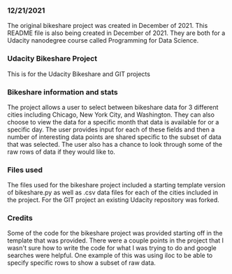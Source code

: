 ### 12/21/2021
The original bikeshare project was created in December of 2021. This README file is also being created in December of 2021. They are both for a Udacity nanodegree course called Programming for Data Science.

### Udacity Bikeshare Project
This is for the Udacity Bikeshare and GIT projects

### Bikeshare information and stats
The project allows a user to select between bikeshare data for 3 different cities including Chicago, New York City, and Washington. They can also choose to view the data for a specific month that data is available for or a specific day. The user provides input for each of these fields and then a number of interesting data points are shared specific to the subset of data that was selected. The user also has a chance to look through some of the raw rows of data if they would like to.

### Files used
The files used for the bikeshare project included a starting template version of bikeshare.py as well as .csv data files for each of the cities included in the project.
For the GIT project an existing Udacity repository was forked.

### Credits
Some of the code for the bikeshare project was provided starting off in the template that was provided. There were a couple points in the project that I wasn't sure how to write the code for what I was trying to do and google searches were helpful. One example of this was using iloc to be able to specify specific rows to show a subset of raw data.
